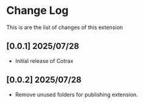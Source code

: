 # Change Log

This is are the list of changes of this extension

## [0.0.1] 2025/07/28

- Initial release of Cotrax

## [0.0.2] 2025/07/28

- Remove unused folders for publishing extension.
